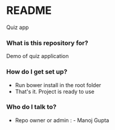 # README #

Quiz app

### What is this repository for? ###
 Demo of quiz application

### How do I get set up? ###

* Run bower install in the root folder
* That's it. Project is ready to use

### Who do I talk to? ###

* Repo owner or admin : - Manoj Gupta